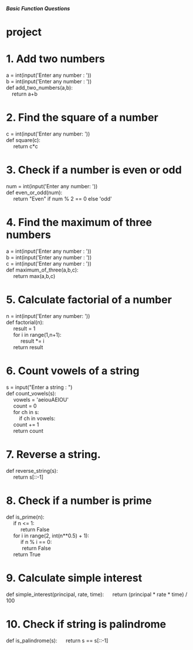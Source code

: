 <b><i> Basic Function Questions</i></b>

# project
# 1. Add two numbers <br>
a = int(input('Enter any number :  ')) <br>
b = int(input('Enter any number :  '))  <br>
def add_two_numbers(a,b):  <br>
&nbsp;&nbsp;&nbsp;&nbsp;return a+b   <br>

# 2. Find the square of a number <br> 
c = int(input('Enter any number: ')) <br>
def square(c): <br>
&nbsp;&nbsp;&nbsp;&nbsp;&nbsp;return c*c <br>

# 3. Check if a number is even or odd <br> 
num = int(input('Enter any number: ')) <br> 
def even_or_odd(num): <br>
&nbsp;&nbsp;&nbsp;&nbsp;&nbsp;return "Even" if num % 2 == 0 else 'odd' <br>

# 4. Find the maximum of three numbers <br>
a = int(input('Enter any number :  ')) <br>
b = int(input('Enter any number :  ')) <br>
c = int(input('Enter any number :  ')) <br>
def maximum_of_three(a,b,c): <br>
&nbsp;&nbsp;&nbsp;&nbsp;&nbsp;return max(a,b,c) <br>

# 5. Calculate factorial of a number <br>
n = int(input('Enter any number:  ')) <br>
def factorial(n): <br> 
&nbsp;&nbsp;&nbsp;&nbsp;&nbsp;result = 1 <br>
&nbsp;&nbsp;&nbsp;&nbsp;&nbsp;for i in range(1,n+1): <br> 
&nbsp;&nbsp;&nbsp;&nbsp;&nbsp;&nbsp;&nbsp;&nbsp;&nbsp;&nbsp;result *= i <br>
&nbsp;&nbsp;&nbsp;&nbsp;&nbsp;return result <br>

# 6. Count vowels of a string <br>
s = input("Enter a string :  ") <br>
def count_vowels(s): <br>
&nbsp;&nbsp;&nbsp;&nbsp;&nbsp;vowels = 'aeiouAEIOU'<br>
&nbsp;&nbsp;&nbsp;&nbsp;&nbsp;count = 0 <br>
&nbsp;&nbsp;&nbsp;&nbsp;&nbsp;for ch in s: <br>
&nbsp;&nbsp;&nbsp;&nbsp;&nbsp;&nbsp;&nbsp;&nbsp;&nbsp;if ch in vowels: <br>
&nbsp;&nbsp;&nbsp;&nbsp;&nbsp;count += 1 <br>
&nbsp;&nbsp;&nbsp;&nbsp;&nbsp;return count <br>

# 7. Reverse a string.<br>
def reverse_string(s):<br>
&nbsp;&nbsp;&nbsp;&nbsp;&nbsp;return s[::-1]


# 8. Check if a number is prime <br>
def is_prime(n):<br>
&nbsp;&nbsp;&nbsp;&nbsp;&nbsp;if n <= 1:<br>
&nbsp;&nbsp;&nbsp;&nbsp;&nbsp;&nbsp;&nbsp;&nbsp;&nbsp;&nbsp;return False<br>
&nbsp;&nbsp;&nbsp;&nbsp;&nbsp;for i in range(2, int(n**0.5) + 1):<br>
&nbsp;&nbsp;&nbsp;&nbsp;&nbsp;&nbsp;&nbsp;&nbsp;&nbsp;&nbsp;if n % i == 0:<br>
&nbsp;&nbsp;&nbsp;&nbsp;&nbsp;&nbsp;&nbsp;&nbsp;&nbsp;&nbsp;&nbsp;return False<br>
&nbsp;&nbsp;&nbsp;&nbsp;&nbsp;return True<br>


# 9. Calculate simple interest
def simple_interest(principal, rate, time):
&nbsp;&nbsp;&nbsp;&nbsp;&nbsp;return (principal * rate * time) / 100

# 10. Check if string is palindrome
def is_palindrome(s):
&nbsp;&nbsp;&nbsp;&nbsp;&nbsp;return s == s[::-1] 




